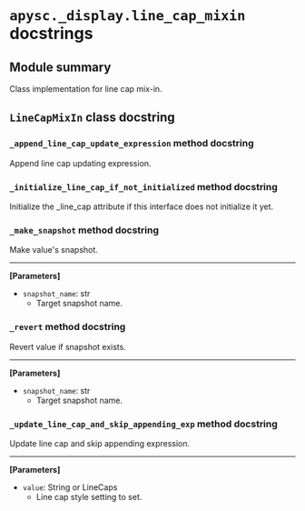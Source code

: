 # `apysc._display.line_cap_mixin` docstrings

## Module summary

Class implementation for line cap mix-in.

## `LineCapMixIn` class docstring

### `_append_line_cap_update_expression` method docstring

Append line cap updating expression.

### `_initialize_line_cap_if_not_initialized` method docstring

Initialize the _line_cap attribute if this interface does not initialize it yet.

### `_make_snapshot` method docstring

Make value's snapshot.<hr>

**[Parameters]**

- `snapshot_name`: str
  - Target snapshot name.

### `_revert` method docstring

Revert value if snapshot exists.<hr>

**[Parameters]**

- `snapshot_name`: str
  - Target snapshot name.

### `_update_line_cap_and_skip_appending_exp` method docstring

Update line cap and skip appending expression.<hr>

**[Parameters]**

- `value`: String or LineCaps
  - Line cap style setting to set.